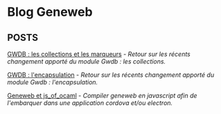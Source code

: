 # Blog Geneweb

## POSTS

[GWDB : les collections et les
marqueurs](/posts/2019-07-21-gwdb-collections/) -
_Retour sur les récents changement apporté du module Gwdb : les
collections._

[GWDB :
l'encapsulation](/posts/2019-07-20-gwdb-encapsulation/) -
_Retour sur les récents changement apporté du module Gwdb :
l'encapsulation._

[Geneweb et js_of_ocaml](/posts/2018-10-26-geneweb-js_of_ocaml/) -
_Compiler geneweb en javascript afin de l'embarquer dans une
application cordova et/ou electron._
